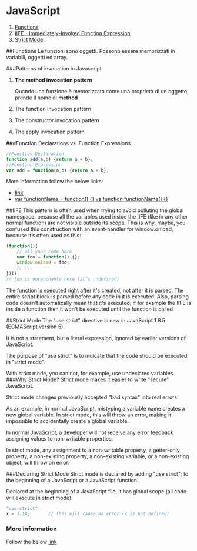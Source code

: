 # JavaScript
1. [Functions](#functions)
1. [IIFE - Immediately-Invoked Function Expression](#iife) 
1. [Strict Mode](#strict-mode)

##Functions
Le funzioni sono oggetti. Possono essere memorizzati in variabili, oggetti ed array.

###Patterns of invocation in Javascript
 1. **The method invocation pattern**
 
    Quando una funzione è memorizzata come una proprietà di un oggetto, prende il nome di **method** 
 1. The function invocation pattern
 1. The constructor invocation pattern
 1. The apply invocation pattern

###Function Declarations vs. Function Expressions
```javascript
//Function Declaration
function add(a,b) {return a + b};
//Function Expression
var add = function(a,b) {return a + b};
```
More information follow the below links:
- [link](https://javascriptweblog.wordpress.com/2010/07/06/function-declarations-vs-function-expressions/)
- [var functionName = function() {} vs function functionName() {}](http://stackoverflow.com/questions/336859/var-functionname-function-vs-function-functionname)

##IIFE
This pattern is often used when trying to avoid polluting the global namespace, because all the variables used inside the IIFE (like in any other normal function) are not visible outside its scope.
This is why, maybe, you confused this construction with an event-handler for window.onload, because it’s often used as this:
``` javascript
(function(){
    // all your code here
    var foo = function() {};
    window.onload = foo;
    // ...
})();
// foo is unreachable here (it’s undefined)
```
The function is executed right after it's created, not after it is parsed. The entire script block is parsed before any code in it is executed. Also, parsing code doesn't automatically mean that it's executed, if for example the IIFE is inside a function then it won't be executed until the function is called

##Strict Mode
The "use strict" directive is new in JavaScript 1.8.5 (ECMAScript version 5).

It is not a statement, but a literal expression, ignored by earlier versions of JavaScript.

The purpose of "use strict" is to indicate that the code should be executed in "strict mode".

With strict mode, you can not, for example, use undeclared variables.
###Why Strict Mode?
Strict mode makes it easier to write "secure" JavaScript.

Strict mode changes previously accepted "bad syntax" into real errors.

As an example, in normal JavaScript, mistyping a variable name creates a new global variable. In strict mode, this will throw an error, making it impossible to accidentally create a global variable.

In normal JavaScript, a developer will not receive any error feedback assigning values to non-writable properties.

In strict mode, any assignment to a non-writable property, a getter-only property, a non-existing property, a non-existing variable, or a non-existing object, will throw an error.

###Declaring Strict Mode
Strict mode is declared by adding "use strict"; to the beginning of a JavaScript or a JavaScript function.

Declared at the beginning of a JavaScript file, it has global scope (all code will execute in strict mode):
``` Javascript
"use strict";
x = 3.14;       // This will cause an error (x is not defined)
```

### More information
Follow the below  [link](http://www.w3schools.com/js/js_strict.asp) 
